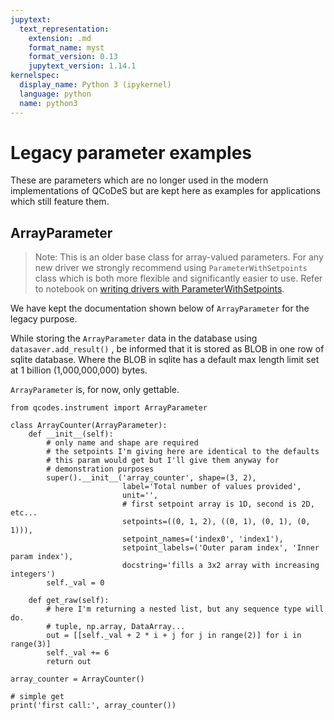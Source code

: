 ```yaml
---
jupytext:
  text_representation:
    extension: .md
    format_name: myst
    format_version: 0.13
    jupytext_version: 1.14.1
kernelspec:
  display_name: Python 3 (ipykernel)
  language: python
  name: python3
---
```


# Legacy parameter examples

These are parameters which are no longer used in the modern implementations of QCoDeS but are kept here as examples for applications which still feature them.

## ArrayParameter
> Note: This is an older base class for array-valued parameters. For any new driver we strongly recommend using `ParameterWithSetpoints` class which is both more flexible and significantly easier to use. Refer to notebook on [writing drivers with ParameterWithSetpoints](Simple-Example-of-ParameterWithSetpoints.ipynb).

We have kept the documentation shown below of `ArrayParameter` for the legacy purpose.

While storing the `ArrayParameter` data in the database using `datasaver.add_result()` , be informed that it is stored as BLOB in one row of sqlite database. Where the BLOB in sqlite has a default max length limit set at 1 billion (1,000,000,000) bytes.

`ArrayParameter` is, for now, only gettable.

```{code-cell} ipython3
from qcodes.instrument import ArrayParameter

class ArrayCounter(ArrayParameter):
    def __init__(self):
        # only name and shape are required
        # the setpoints I'm giving here are identical to the defaults
        # this param would get but I'll give them anyway for
        # demonstration purposes
        super().__init__('array_counter', shape=(3, 2),
                         label='Total number of values provided',
                         unit='',
                         # first setpoint array is 1D, second is 2D, etc...
                         setpoints=((0, 1, 2), ((0, 1), (0, 1), (0, 1))),
                         setpoint_names=('index0', 'index1'),
                         setpoint_labels=('Outer param index', 'Inner param index'),
                         docstring='fills a 3x2 array with increasing integers')
        self._val = 0

    def get_raw(self):
        # here I'm returning a nested list, but any sequence type will do.
        # tuple, np.array, DataArray...
        out = [[self._val + 2 * i + j for j in range(2)] for i in range(3)]
        self._val += 6
        return out

array_counter = ArrayCounter()

# simple get
print('first call:', array_counter())
```
